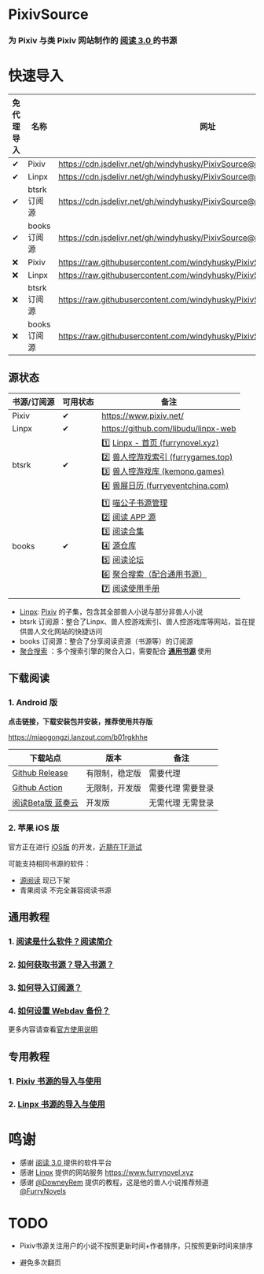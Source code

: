 # PixivSource

### 为 Pixiv 与类 Pixiv 网站制作的 [阅读 3.0 ](https://github.com/gedoor/legado) 的书源


# 快速导入

| 免代理导入 | 名称                                 | 网址                                                         |
| -------- | ------------------------------------ | ------------------------------------------------------------ |
| ✔        | Pixiv | https://cdn.jsdelivr.net/gh/windyhusky/PixivSource@main/pixiv.json |
| ✔        | Linpx | https://cdn.jsdelivr.net/gh/windyhusky/PixivSource@main/linpx.json |
| ✔        | btsrk 订阅源                          | https://cdn.jsdelivr.net/gh/windyhusky/PixivSource@main/btsrkWeb.json |
| ✔        | books 订阅源                          | https://cdn.jsdelivr.net/gh/windyhusky/PixivSource@main/books.json |
| ❌       | Pixiv      | https://raw.githubusercontent.com/windyhusky/PixivSource/main/pixiv.json |
| ❌       | Linpx | https://raw.githubusercontent.com/windyhusky/PixivSource/main/linpx.json |
| ❌       | btsrk 订阅源                          | https://raw.githubusercontent.com/windyhusky/PixivSource/main/btsrkWeb.json |
| ❌       | books 订阅源                         | https://raw.githubusercontent.com/windyhusky/PixivSource/main/books.json |


## 源状态

| 书源/订阅源 | 可用状态 | 备注 |
| ----- | -------- | ----------------------------------------------- |
| Pixiv | ✔ | https://www.pixiv.net/ |
| Linpx | ✔ | https://github.com/libudu/linpx-web |
| btsrk | ✔ | 1️⃣ [Linpx - 首页 (furrynovel.xyz)](https://www.furrynovel.xyz/)<br />2️⃣ [兽人控游戏索引 (furrygames.top)](https://furrygames.top/zh-cn/list.html)<br />3️⃣ [兽人控游戏库 (kemono.games)](https://kemono.games/zh-Hans)<br />4️⃣ [兽展日历 (furryeventchina.com)](https://www.furryeventchina.com) |
| books | ✔ | 1️⃣ [喵公子书源管理](https://yd.mgz6.cc/)<br/>2️⃣ [阅读 APP 源](https://legado.aoaostar.com/)<br/>3️⃣ [阅读合集](https://flowus.cn/share/923f5a35-6dcf-47d1-b8eb-b9c5ef3ed39b/)<br/>4️⃣ [源仓库](https://www.yckceo.com/yuedu/index/index.html)<br/>5️⃣ [阅读论坛](https://legado.cn/)<br/>6️⃣ [聚合搜索（配合通用书源）](https://legado.cn/thread-3723-1-1.html)<br/>7️⃣ [阅读使用手册](https://www.yuque.com/legado/wiki) |

- [Linpx](https://linpx.linpicio.com/):  [Pixiv](https://www.pixiv.net/) 的子集，包含其全部兽人小说与部分非兽人小说
- btsrk 订阅源：整合了Linpx、兽人控游戏索引、兽人控游戏库等网站，旨在提供兽人文化网站的快捷访问
- books 订阅源：整合了分享阅读资源（书源等）的订阅源
- [聚合搜索](https://legado.cn/thread-3723-1-1.html) ：多个搜索引擎的聚合入口，需要配合 **[通用书源](http://yuedu.miaogongzi.net/gx.html)** 使用



## 下载阅读

### 1. Android 版

**点击链接，下载安装包并安装，推荐使用共存版**

https://miaogongzi.lanzout.com/b01rgkhhe

| 下载站点                                                     | 版本           | 备注                 |
| ------------------------------------------------------------ | -------------- | -------------------- |
| [Github Release](https://github.com/gedoor/legado/releases/latest) | 有限制，稳定版 | 需要代理             |
| [Github Action](https://github.com/gedoor/legado/actions)    | 无限制，开发版 | 需要代理    需要登录 |
| [阅读Beta版 蓝奏云](https://miaogongzi.lanzout.com/b01rgkhhe) | 开发版        | 无需代理    无需登录 |

### 2. 苹果 iOS 版

官方正在进行 [iOS版](https://github.com/gedoor/YueDuFlutter) 的开发，[近期在TF测试](https://gedoor.github.io/download)

可能支持相同书源的软件：

- [源阅读](https://github.com/kaich/Yuedu) 现已下架
- 青果阅读 不完全兼容阅读书源


## 通用教程
### 1. [阅读是什么软件？阅读简介](./doc/Legado.md)
### 2. [如何获取书源？导入书源？](./doc/Import.md)
### 3. [如何导入订阅源？](./doc/Import2.md)
### 4. [如何设置 Webdav 备份？](./doc/WebdavBackup.md)

更多内容请查看[官方使用说明](https://www.yuque.com/legado/wiki/xz)


## 专用教程
### 1. [Pixiv 书源的导入与使用](./doc/Pixiv.md)
### 2. [Linpx 书源的导入与使用](./doc/Linpx.md)


# 鸣谢
- 感谢 [阅读 3.0 ](https://github.com/gedoor/legado) 提供的软件平台
- 感谢 [Linpx](https://github.com/libudu/linpx-web) 提供的网站服务 https://www.furrynovel.xyz
- 感谢 [@DowneyRem](https://github.com/DowneyRem) 提供的教程，这是他的兽人小说推荐频道 [@FurryNovels](https://t.me/FurryNovels)

# TODO

- Pixiv书源关注用户的小说不按照更新时间+作者排序，只按照更新时间来排序

- 避免多次翻页
